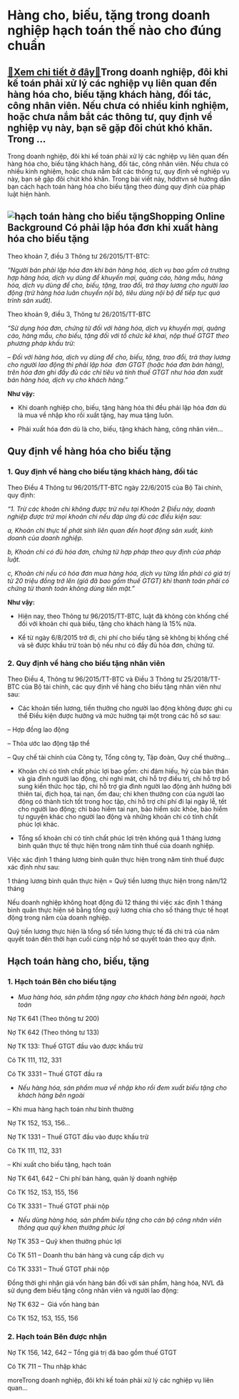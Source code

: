 Hàng cho, biếu, tặng trong doanh nghiệp hạch toán thế nào cho đúng chuẩn
========================================================================

[:gift:Xem chi tiết ở đây:gift:](https://hddtvn.com/hang-cho-bieu-tang-trong-doanh-nghiep-hach-toan-the-nao-cho-dung-chuan/)Trong doanh nghiệp, đôi khi kế toán phải xử lý các nghiệp vụ liên quan đến hàng hóa cho, biếu tặng khách hàng, đối tác, công nhân viên. Nếu chưa có nhiều kinh nghiệm, hoặc chưa nắm bắt các thông tư, quy định về nghiệp vụ này, bạn sẽ gặp đôi chút khó khăn. Trong …
-----------------------------------------------------------------------------------------------------------------------------------------------------------------------------------------------------------------------------------------------------------------------

Trong doanh nghiệp, đôi khi kế toán phải xử lý các nghiệp vụ liên quan đến hàng hóa cho, biếu tặng khách hàng, đối tác, công nhân viên. Nếu chưa có nhiều kinh nghiệm, hoặc chưa nắm bắt các thông tư, quy định về nghiệp vụ này, bạn sẽ gặp đôi chút khó khăn. Trong bài viết này, hddtvn sẽ hướng dẫn bạn cách hạch toán hàng hóa cho biếu tặng theo đúng quy định của pháp luật hiện hành.


![hạch toán hàng cho biếu tặng](https://hddtvn.com/wp-content/uploads/2021/01/vnf-hang-hoa-la-gi.jpg)Shopping Online Background
Có phải lập hóa đơn khi xuất hàng hóa cho biếu tặng
---------------------------------------------------


Theo khoản 7, điều 3 Thông tư 26/2015/TT-BTC:


*“Người bán phải lập hóa đơn khi bán hàng hóa, dịch vụ bao gồm cả trường hợp hàng hóa, dịch vụ dùng để khuyến mại, quảng cáo, hàng mẫu, hàng hóa, dịch vụ dùng để cho, biếu, tặng, trao đổi, trả thay lương cho người lao động (trừ hàng hóa luân chuyển nội bộ, tiêu dùng nội bộ để tiếp tục quá trình sản xuất).*


Theo khoản 9, điều 3, Thông tư 26/2015/TT-BTC


*“Sử dụng hóa đơn, chứng từ đối với hàng hóa, dịch vụ khuyến mại, quảng cáo, hàng mẫu, cho biếu, tặng đối với tổ chức kê khai, nộp thuế GTGT theo phương pháp khấu trừ:*


*– Đối với hàng hóa, dịch vụ dùng để cho, biếu, tặng, trao đổi, trả thay lương cho người lao động thì phải lập hóa  đơn GTGT (hoặc hóa đơn bán hàng), trên hóa đơn ghi đầy đủ các chỉ tiêu và tính thuế GTGT như hóa đơn xuất bán hàng hóa, dịch vụ cho khách hàng.”*


**Như vậy:**




* Khi doanh nghiệp cho, biếu, tặng hàng hóa thì đều phải lập hóa đơn dù là mua về nhập kho rồi xuất tặng, hay mua tặng luôn.

* Phải xuất hóa đơn dù là cho, biếu, tặng khách hàng, công nhân viên…



Quy định về hàng hóa cho biếu tặng
----------------------------------


### 1. Quy định về hàng cho biếu tặng khách hàng, đối tác


Theo Điều 4 Thông tư 96/2015/TT-BTC ngày 22/6/2015 của Bộ Tài chính, quy định:


*“1. Trừ các khoản chi không được trừ nêu tại Khoản 2 Điều này, doanh nghiệp được trừ mọi khoản chi nếu đáp ứng đủ các điều kiện sau:*


*a, Khoản chi thực tế phát sinh liên quan đến hoạt động sản xuất, kinh doanh của doanh nghiệp.*


*b, Khoản chi có đủ hóa đơn, chứng từ hợp pháp theo quy định của pháp luật.*


*c, Khoản chi nếu có hóa đơn mua hàng hóa, dịch vụ từng lần phải có giá trị từ 20 triệu đồng trở lên (giá đã bao gồm thuế GTGT) khi thanh toán phải có chứng từ thanh toán không dùng tiền mặt.”*


**Như vậy:**




* Hiện nay, theo Thông tư 96/2015/TT-BTC, luật đã không còn khống chế đối với khoản chi quà biếu, tặng cho khách hàng là 15% nữa.

* Kể từ ngày 6/8/2015 trở đi, chi phí cho biếu tặng sẽ không bị khống chế và sẽ được khấu trừ toàn bộ nếu như có đầy đủ hóa đơn, chứng từ.



### 2. Quy định về hàng cho biếu tặng nhân viên


Theo Điều 4, Thông tư 96/2015/TT-BTC và Điều 3 Thông tư 25/2018/TT-BTC của Bộ tài chính, các quy định về hàng cho biếu tặng nhân viên như sau:




* Các khoản tiền lương, tiền thưởng cho người lao động không được ghi cụ thể Điều kiện được hưởng và mức hưởng tại một trong các hồ sơ sau:



– Hợp đồng lao động


– Thỏa ước lao động tập thể


– Quy chế tài chính của Công ty, Tổng công ty, Tập đoàn, Quy chế thưởng…




* Khoản chi có tính chất phúc lợi bao gồm: chi đám hiếu, hỷ của bản thân và gia đình người lao động, chi nghỉ mát, chi hỗ trợ điều trị, chi hỗ trợ bổ sung kiến thức học tập, chi hỗ trợ gia đình người lao động ảnh hưởng bởi thiên tai, địch họa, tai nạn, ốm đau; chi khen thưởng con của người lao động có thành tích tốt trong học tập, chi hỗ trợ chi phí đi lại ngày lễ, tết cho người lao động; chi bảo hiểm tai nạn, bảo hiểm sức khỏe, bảo hiểm tự nguyện khác cho người lao động và những khoản chi có tính chất phúc lợi khác.

* Tổng số khoản chi có tính chất phúc lợi trên không quá 1 tháng lương bình quân thực tế thực hiện trong năm tính thuế của doanh nghiệp.



Việc xác định 1 tháng lương bình quân thực hiện trong năm tính thuế được xác định như sau:


1 tháng lương bình quân thực hiện = Quỹ tiền lương thực hiện trong năm/12 tháng


Nếu doanh nghiệp không hoạt động đủ 12 tháng thì việc xác định 1 tháng bình quân thực hiện sẽ bằng tổng quỹ lương chia cho số tháng thực tế hoạt động trong năm của doanh nghiệp.


Quỹ tiền lương thực hiện là tổng số tiền lương thực tế đã chi trả của năm quyết toán đến thời hạn cuối cùng nộp hồ sơ quyết toán theo quy định.


Hạch toán hàng cho, biếu, tặng
------------------------------


### 1. Hạch toán Bên cho biếu tặng




* *Mua hàng hóa, sản phẩm tặng ngay cho khách hàng bên ngoài, hạch toán*



Nợ TK 641 (Theo thông tư 200)


Nợ TK 642 (Theo thông tư 133)


Nợ TK 133: Thuế GTGT đầu vào được khấu trừ


Có TK 111, 112, 331


Có TK 3331 – Thuế GTGT đầu ra




* *Nếu hàng hóa, sản phẩm mua về nhập kho rồi đem xuất biếu tặng cho khách hàng bên ngoài*



– Khi mua hàng hạch toán như bình thường


Nợ TK 152, 153, 156…


Nợ TK 1331 – Thuế GTGT đầu vào được khấu trừ


Có TK 111, 112, 331


– Khi xuất cho biếu tặng, hạch toán


Nợ TK 641, 642 – Chi phí bán hàng, quản lý doanh nghiệp


Có TK 152, 153, 155, 156


Có TK 3331 – Thuế GTGT phải nộp




* *Nếu dùng hàng hóa, sản phẩm biếu tặng cho cán bộ công nhân viên thông qua quỹ khen thưởng phúc lợi*



Nợ TK 353 – Quỹ khen thưởng phúc lợi


Có TK 511 – Doanh thu bán hàng và cung cấp dịch vụ


Có TK 3331 – Thuế GTGT phải nộp


Đồng thời ghi nhận giá vốn hàng bán đối với sản phẩm, hàng hóa, NVL đã sử dụng đem biếu tặng công nhân viên và người lao động:


Nợ TK 632 –  Giá vốn hàng bán


Có TK 152, 153, 155, 156


### 2. Hạch toán Bên được nhận


Nợ TK 156, 142, 642 – Tổng giá trị đã bao gồm thuế GTGT


Có TK 711 – Thu nhập khác



moreTrong doanh nghiệp, đôi khi kế toán phải xử lý các nghiệp vụ liên quan…

